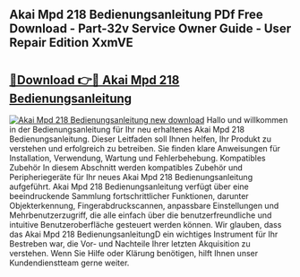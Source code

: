## Akai Mpd 218 Bedienungsanleitung PDf Free Download - Part-32v Service Owner Guide - User Repair Edition XxmVE

# <h2><a href="http://df2a68.blite.top/?on=Akai+Mpd+218+Bedienungsanleitung">🔗Download 👉🔴 Akai Mpd 218 Bedienungsanleitung</a></h2>

[![Akai Mpd 218 Bedienungsanleitung new download](https://i.imgur.com/lujVjoI.png)](http://df2a68.blite.top/?on=Akai+Mpd+218+Bedienungsanleitung)
Hallo und willkommen in der Bedienungsanleitung für Ihr neu erhaltenes Akai Mpd 218 Bedienungsanleitung. Dieser Leitfaden soll Ihnen helfen, Ihr Produkt zu verstehen und erfolgreich zu betreiben. Sie finden klare Anweisungen für Installation, Verwendung, Wartung und Fehlerbehebung. Kompatibles Zubehör In diesem Abschnitt werden kompatibles Zubehör und Peripheriegeräte für Ihr neues Akai Mpd 218 Bedienungsanleitung aufgeführt. Akai Mpd 218 Bedienungsanleitung verfügt über eine beeindruckende Sammlung fortschrittlicher Funktionen, darunter Objekterkennung, Fingerabdruckscannen, anpassbare Einstellungen und Mehrbenutzerzugriff, die alle einfach über die benutzerfreundliche und intuitive Benutzeroberfläche gesteuert werden können. Wir glauben, dass das Akai Mpd 218 BedienungsanleitungD ein wichtiges Instrument für Ihr Bestreben war, die Vor- und Nachteile Ihrer letzten Akquisition zu verstehen. Wenn Sie Hilfe oder Klärung benötigen, hilft Ihnen unser Kundendienstteam gerne weiter.
